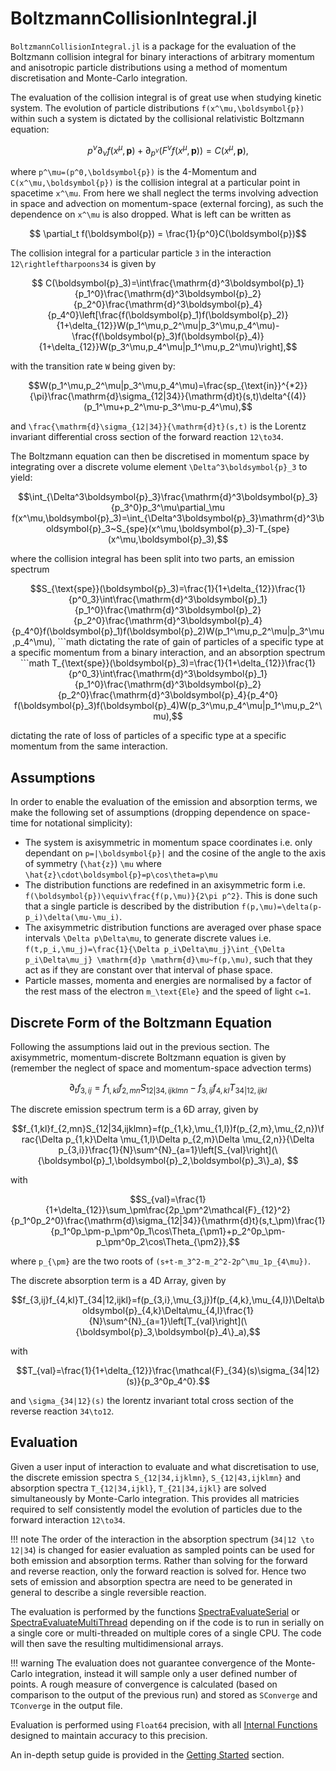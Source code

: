 # BoltzmannCollisionIntegral.jl

`BoltzmannCollisionIntegral.jl` is a package for the evaluation of the Boltzmann collision integral for binary interactions of arbitrary momentum and anisotropic particle distributions using a method of momentum discretisation and Monte-Carlo integration. 

The evaluation of the collision integral is of great use when studying kinetic system. The evolution of particle distributions ``f(x^\mu,\boldsymbol{p})`` within such a system is dictated by the collisional relativistic Boltzmann equation:
```math
p^\nu\partial_\nu f(x^\mu,\boldsymbol{p})+\partial_{p^\nu}\left(F^\nu f(x^\mu,\boldsymbol{p})\right)=C(x^\mu,\boldsymbol{p}),
```
where ``p^\mu=(p^0,\boldsymbol{p})`` is the 4-Momentum and ``C(x^\mu,\boldsymbol{p})`` is the collision integral at a particular point in spacetime ``x^\mu``. From here we shall neglect the terms involving advection in space and advection on momentum-space (external forcing), as such the dependence on ``x^\mu`` is also dropped. What is left can be written as 
```math
    \partial_t f(\boldsymbol{p}) = \frac{1}{p^0}C(\boldsymbol{p})
```
The collision integral for a particular particle ``3`` in the interaction ``12\rightleftharpoons34`` is given by 
```math
    C(\boldsymbol{p}_3)=\int\frac{\mathrm{d}^3\boldsymbol{p}_1}{p_1^0}\frac{\mathrm{d}^3\boldsymbol{p}_2}{p_2^0}\frac{\mathrm{d}^3\boldsymbol{p}_4}{p_4^0}\left[\frac{f(\boldsymbol{p}_1)f(\boldsymbol{p}_2)}{1+\delta_{12}}W(p_1^\mu,p_2^\mu|p_3^\mu,p_4^\mu)- \frac{f(\boldsymbol{p}_3)f(\boldsymbol{p}_4)}{1+\delta_{12}}W(p_3^\mu,p_4^\mu|p_1^\mu,p_2^\mu)\right],
```
with the transition rate ``W`` being given by:
```math
W(p_1^\mu,p_2^\mu|p_3^\mu,p_4^\mu)=\frac{sp_{\text{in}}^{*2}}{\pi}\frac{\mathrm{d}\sigma_{12|34}}{\mathrm{d}t}(s,t)\delta^{(4)}(p_1^\mu+p_2^\mu-p_3^\mu-p_4^\mu),
```
and ``\frac{\mathrm{d}\sigma_{12|34}}{\mathrm{d}t}(s,t)`` is the Lorentz invariant differential cross section of the forward reaction ``12\to34``.

The Boltzmann equation can then be discretised in momentum space by integrating over a discrete volume element ``\Delta^3\boldsymbol{p}_3`` to yield: 
```math 
\int_{\Delta^3\boldsymbol{p}_3}\frac{\mathrm{d}^3\boldsymbol{p}_3}{p_3^0}p_3^\mu\partial_\mu f(x^\mu,\boldsymbol{p}_3)=\int_{\Delta^3\boldsymbol{p}_3}\mathrm{d}^3\boldsymbol{p}_3~S_{spe}(x^\mu,\boldsymbol{p}_3)-T_{spe}(x^\mu,\boldsymbol{p}_3),
```
where the collision integral has been split into two parts, an emission spectrum
```math
S_{\text{spe}}(\boldsymbol{p}_3)=\frac{1}{1+\delta_{12}}\frac{1}{p^0_3}\int\frac{\mathrm{d}^3\boldsymbol{p}_1}{p_1^0}\frac{\mathrm{d}^3\boldsymbol{p}_2}{p_2^0}\frac{\mathrm{d}^3\boldsymbol{p}_4}{p_4^0}f(\boldsymbol{p}_1)f(\boldsymbol{p}_2)W(p_1^\mu,p_2^\mu|p_3^\mu,p_4^\mu),
```math
dictating the rate of gain of particles of a specific type at a specific momentum from a binary interaction, and an absorption spectrum 
```math
T_{\text{spe}}(\boldsymbol{p}_3)=\frac{1}{1+\delta_{12}}\frac{1}{p^0_3}\int\frac{\mathrm{d}^3\boldsymbol{p}_1}{p_1^0}\frac{\mathrm{d}^3\boldsymbol{p}_2}{p_2^0}\frac{\mathrm{d}^3\boldsymbol{p}_4}{p_4^0} f(\boldsymbol{p}_3)f(\boldsymbol{p}_4)W(p_3^\mu,p_4^\mu|p_1^\mu,p_2^\mu),
```
dictating the rate of loss of particles of a specific type at a specific momentum from the same interaction.

## Assumptions
In order to enable the evaluation of the emission and absorption terms, we make the following set of assumptions (dropping dependence on space-time for notational simplicity):  
- The system is axisymmetric in momentum space coordinates i.e. only dependant on ``p=|\boldsymbol{p}|`` and the cosine of the angle to the axis of symmetry (``\hat{z}``) ``\mu`` where ``\hat{z}\cdot\boldsymbol{p}=p\cos\theta=p\mu`` 
- The distribution functions are redefined in an axisymmetric form i.e. ``f(\boldsymbol{p})\equiv\frac{f(p,\mu)}{2\pi p^2}``. This is done such that a single particle is described by the distribution ``f(p,\mu)=\delta(p-p_i)\delta(\mu-\mu_i)``.
- The axisymmetric distribution functions are averaged over phase space intervals ``\Delta p\Delta\mu``, to generate discrete values i.e. ``f(t,p_i,\mu_j)=\frac{1}{\Delta p_i\Delta\mu_j}\int_{\Delta p_i\Delta\mu_j} \mathrm{d}p \mathrm{d}\mu~f(p,\mu)``, such that they act as if they are constant over that interval of phase space.  
- Particle masses, momenta and energies are normalised by a factor of the rest mass of the electron ``m_\text{Ele}`` and the speed of light ``c=1``.

## Discrete Form of the Boltzmann Equation
Following the assumptions laid out in the previous section. The axisymmetric, momentum-discrete Boltzmann equation is given by (remember the neglect of space and momentum-space advection terms)
```math
\partial_t f_{3,ij}=f_{1,kl}f_{2,mn}S_{12|34,ijklmn}-f_{3,ij}f_{4,kl}T_{34|12,ijkl}
```
The discrete emission spectrum term is a 6D array, given by
```math
f_{1,kl}f_{2,mn}S_{12|34,ijklmn}=f(p_{1,k},\mu_{1,l})f(p_{2,m},\mu_{2,n})\frac{\Delta p_{1,k}\Delta \mu_{1,l}\Delta p_{2,m}\Delta \mu_{2,n}}{\Delta p_{3,i}}\frac{1}{N}\sum^{N}_{a=1}\left[S_{val}\right](\{\boldsymbol{p}_1,\boldsymbol{p}_2,\boldsymbol{p}_3\}_a), 
```
with 
```math
S_{val}=\frac{1}{1+\delta_{12}}\sum_\pm\frac{2p_\pm^2\mathcal{F}_{12}^2}{p_1^0p_2^0}\frac{\mathrm{d}\sigma_{12|34}}{\mathrm{d}t}(s,t_\pm)\frac{1}{p_1^0p_\pm-p_\pm^0p_1\cos\Theta_{\pm1}+p_2^0p_\pm-p_\pm^0p_2\cos\Theta_{\pm2}},
```
where ``p_{\pm}`` are the two roots of ``(s+t-m_3^2-m_2^2-2p^\mu_1p_{4\mu})``. 

The discrete absorption term is a 4D Array, given by
```math
f_{3,ij}f_{4,kl}T_{34|12,ijkl}=f(p_{3,i},\mu_{3,j})f(p_{4,k},\mu_{4,l})\Delta\boldsymbol{p}_{4,k}\Delta\mu_{4,l}\frac{1}{N}\sum^{N}_{a=1}\left[T_{val}\right](\{\boldsymbol{p}_3,\boldsymbol{p}_4\}_a),
```
with
```math
T_{val}=\frac{1}{1+\delta_{12}}\frac{\mathcal{F}_{34}(s)\sigma_{34|12}(s)}{p_3^0p_4^0}.
```
and ``\sigma_{34|12}(s)`` the lorentz invariant total cross section of the reverse reaction ``34\to12``.

## Evaluation
Given a user input of interaction to evaluate and what discretisation to use, the discrete emission spectra ``S_{12|34,ijklmn}``, ``S_{12|43,ijklmn}`` and absorption spectra ``T_{12|34,ijkl}``, ``T_{21|34,ijkl}`` are solved simultaneously by Monte-Carlo integration. This provides all matricies required to self consistently model the evolution of particles due to the forward interaction ``12\to34``. 

!!! note
    The order of the interaction in the absorption spectrum (``34|12 \to 12|34``) is changed for easier evaluation as sampled points can be used for both emission and absorption terms. Rather than solving for the forward and reverse reaction, only the forward reaction is solved for. Hence two sets of emission and absorption spectra are need to be generated in general to describe a single reversible reaction.  

The evaluation is performed by the functions [SpectraEvaluateSerial](@ref) or [SpectraEvaluateMultiThread](@ref) depending on if the code is to run in serially on a single core or multi-threaded on multiple cores of a single CPU. The code will then save the resulting multidimensional arrays.

!!! warning 
    The evaluation does not guarantee convergence of the Monte-Carlo integration, instead it will sample only a user defined number of points. A rough measure of convergence is calculated (based on comparison to the output of the previous run) and stored as `SConverge` and `TConverge` in the output file.

Evaluation is performed using `Float64` precision, with all [Internal Functions](@ref) designed to maintain accuracy to this precision.

An in-depth setup guide is provided in the [Getting Started](@ref) section.  